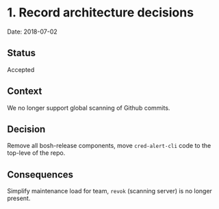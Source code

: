 # 1. Record architecture decisions

Date: 2018-07-02

## Status

Accepted

## Context

We no longer support global scanning of Github commits.

## Decision

Remove all bosh-release components, move `cred-alert-cli` code to the top-leve
of the repo.

## Consequences

Simplify maintenance load for team, `revok` (scanning server) is no longer
present.
